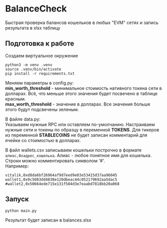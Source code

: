 # BalanceCheck

Быстрая проверка балансов кошельков в любых "EVM" сетях и запись результата в xlsx таблицу

## Подготовка к работе

Создаем виртуальное окружение
```
python3 -m venv .venv
source .venv/bin/activate
pip install -r requirements.txt
```

Меняем параметры в config.py:  
**min_worth_threshold** - минимальное стоимость нативного токена сети в долларах. Всё, что меньше этого значения будет посвечено в таблице красным.  
**max_worth_threshold** - значение в долларах. Все значения больше этого будут подсвечены зеленым.  

В файле data.py:  
Указываем нужные RPC или оставляем по-умолчанию. Настраиваем нужные сети и токены по образцу в переменной **TOKENS**. Для тикеров из 
переменной **STABLECOINS** не будет записан комментарий для ячейки со стоимостью в долларах.

В файл wallets.csv записываем кошельки построчно в формате ```алиас,0xадрес_кошелька```. 
Алиас - любое понятное имя для кошелька. Строки можно комментировать символом '#'.  
Например:
```
vitalik,0xd8da6bf26964af9d7eed9e03e53415d37aa96045
wallet1,0x9c5083dd4838e120dbeac44c052179692aa5dac5
#wallet2,0x50664ede715e131f584d3e7eaabd7818bb20a068
```

## Запуск

```python main.py```

Результат будет записан в balances.xlsx
